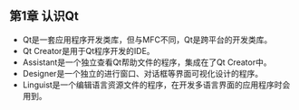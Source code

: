 ## 第1章 认识Qt
- Qt是一套应用程序开发类库，但与MFC不同，Qt是跨平台的开发类库。
- Qt Creator是用于Qt程序开发的IDE。
- Assistant是一个独立查看Qt帮助文件的程序，集成在了Qt Creator中。
- Designer是一个独立的进行窗口、对话框等界面可视化设计的程序。
- Linguist是一个编辑语言资源文件的程序，在开发多语言界面的应用程序时会用到。

